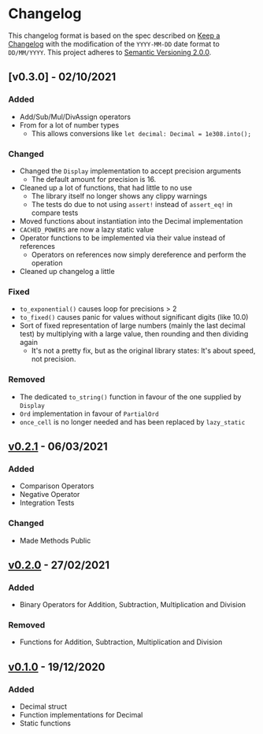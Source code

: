 # Changelog

This changelog format is based on the spec described on [Keep a Changelog](https://keepachangelog.com/en/1.0.0/) with the modification of the `YYYY-MM-DD` date format to `DD/MM/YYYY`.
This project adheres to [Semantic Versioning 2.0.0](https://semver.org/spec/v2.0.0.html).

<!-- This is an example of a update block
  ## [v1.0.0] - 01/01/2021
  ### Added
  ### Changed
  ### Deprecated
  ### Removed
  ### Fixed
  ### Security
-->

## [v0.3.0] - 02/10/2021

### Added

- Add/Sub/Mul/DivAssign operators
- From for a lot of number types
  - This allows conversions like `let decimal: Decimal = 1e308.into();`

### Changed

- Changed the `Display` implementation to accept precision arguments
  - The default amount for precision is 16.
- Cleaned up a lot of functions, that had little to no use
  - The library itself no longer shows any clippy warnings
  - The tests do due to not using `assert!` instead of `assert_eq!` in compare tests
- Moved functions about instantiation into the Decimal implementation
- `CACHED_POWERS` are now a lazy static value
- Operator functions to be implemented via their value instead of references
  - Operators on references now simply dereference and perform the operation
- Cleaned up changelog a little

### Fixed

- `to_exponential()` causes loop for precisions > 2
- `to_fixed()` causes panic for values without significant digits (like 10.0)
- Sort of fixed representation of large numbers (mainly the last decimal test) by multiplying with a large value, then rounding and then dividing again
  - It's not a pretty fix, but as the original library states: It's about speed, not precision.

### Removed

- The dedicated `to_string()` function in favour of the one supplied by `Display`
- `Ord` implementation in favour of `PartialOrd`
- `once_cell` is no longer needed and has been replaced by `lazy_static`

## [v0.2.1] - 06/03/2021

### Added

- Comparison Operators
- Negative Operator
- Integration Tests

### Changed

- Made Methods Public

## [v0.2.0] - 27/02/2021

### Added

- Binary Operators for Addition, Subtraction, Multiplication and Division

### Removed

- Functions for Addition, Subtraction, Multiplication and Division

## [v0.1.0] - 19/12/2020

### Added

- Decimal struct
- Function implementations for Decimal
- Static functions


[v0.2.1]: https://github.com/Redfire75369/break-infinity.rs/compare/087957eea4b35f8c6cfd3d6aba07c999e52a3dca..master
[v0.2.0]: https://github.com/Redfire75369/break-infinity.rs/compare/05b2c2e215296715d75fee23a018a3904e0808e4..087957eea4b35f8c6cfd3d6aba07c999e52a3dca
[v0.1.0]: https://github.com/Redfire75369/break-infinity.rs/tree/05b2c2e215296715d75fee23a018a3904e0808e4
